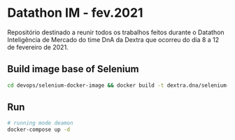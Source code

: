 # Datathon IM - fev.2021
Repositório destinado a reunir todos os trabalhos feitos durante o Datathon Inteligência de Mercado do time DnA da Dextra que ocorreu do dia 8 a 12 de fevereiro de 2021.

## Build image base of Selenium

```bash
cd devops/selenium-docker-image && docker build -t dextra.dna/selenium-base:homolog .
```

## Run

```bash
# running mode deamon
docker-compose up -d
```
